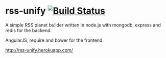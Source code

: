 rss-unify [![Build Status](https://bigx.ci.cloudbees.com/job/rss-unify/badge/icon)](https://bigx.ci.cloudbees.com/job/rss-unify/)
=========

A simple RSS planet builder written in node.js with mongodb, express and redis for the backend.

AngularJS, require and bower for the frontend.

http://rss-unify.herokuapp.com/
